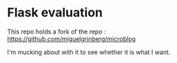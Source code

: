 Flask evaluation
================

This repo holds a fork of the repo : https://github.com/miguelgrinberg/microblog

I'm mucking about with it to see whether it is what I want.


